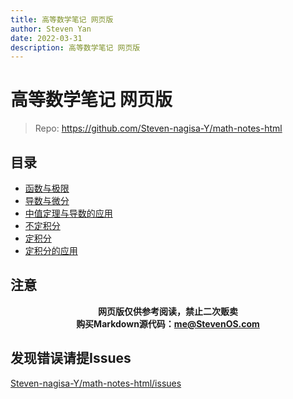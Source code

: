 ```yaml
---
title: 高等数学笔记 网页版
author: Steven Yan
date: 2022-03-31
description: 高等数学笔记 网页版
---
```




# 高等数学笔记 网页版

> Repo: https://github.com/Steven-nagisa-Y/math-notes-html



## 目录

- [函数与极限](./一.%20函数与极限.html)
- [导数与微分](./二.%20导数与微分.html)
- [中值定理与导数的应用](./三.%20中值定路与导数的应用.html)
- [不定积分](./四.%20不定积分.html)
- [定积分](./五.%20定积分.html)
- [定积分的应用](./六.%20定积分的应用.html)



## 注意

<center><b>网页版仅供参考阅读，禁止二次贩卖</b></center>

<center><b>购买Markdown源代码：<a href="mailto:me@StevenOS.com">me@StevenOS.com</a></b></center>



## 发现错误请提Issues

[Steven-nagisa-Y/math-notes-html/issues](https://github.com/Steven-nagisa-Y/math-notes-html/issues)
